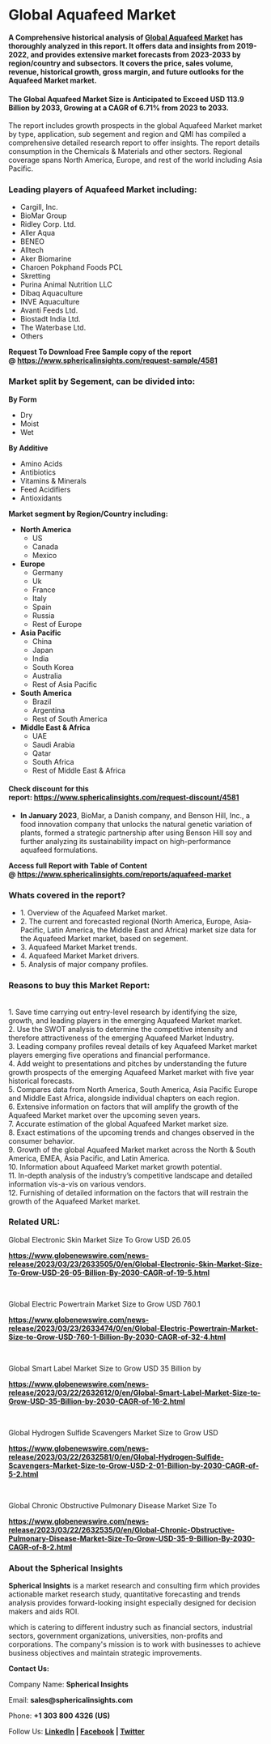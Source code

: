 <h1 class="news-post-title">Global Aquafeed Market</h1>
<p><strong>A Comprehensive historical analysis of&nbsp;<a href="https://www.sphericalinsights.com/reports/aquafeed-market" target="_blank" rel="noopener">Global Aquafeed Market</a>&nbsp;has thoroughly analyzed in this report. It offers data and insights from 2019-2022, and provides extensive market forecasts from 2023-2033 by region/country and subsectors. It covers the price, sales volume, revenue, historical growth, gross margin, and future outlooks for the Aquafeed Market market.</strong></p>
<h4><strong>The Global Aquafeed Market Size is Anticipated to Exceed USD 113.9 Billion by 2033, Growing at a CAGR of 6.71% from 2023 to 2033.</strong></h4>
<p>The report includes growth prospects in the global Aquafeed Market market by type, application, sub segement and region and QMI has compiled a comprehensive detailed research report to offer insights. The report details consumption in the Chemicals &amp; Materials and other sectors. Regional coverage spans North America, Europe, and rest of the world including Asia Pacific.</p>
<h3><strong>Leading players of Aquafeed Market including:</strong></h3>
<ul>
<li>Cargill, Inc.</li>
<li>BioMar Group</li>
<li>Ridley Corp. Ltd.</li>
<li>Aller Aqua</li>
<li>BENEO</li>
<li>Alltech</li>
<li>Aker Biomarine</li>
<li>Charoen Pokphand Foods PCL</li>
<li>Skretting</li>
<li>Purina Animal Nutrition LLC</li>
<li>Dibaq Aquaculture</li>
<li>INVE Aquaculture</li>
<li>Avanti Feeds Ltd.</li>
<li>Biostadt India Ltd.</li>
<li>The Waterbase Ltd.</li>
<li>Others</li>
</ul>
<p><strong>Request To Download Free Sample copy of the report @&nbsp;<a href="https://www.sphericalinsights.com/request-sample/4581">https://www.sphericalinsights.com/request-sample/4581</a></strong></p>
<h3><strong>Market split by Segement, can be divided into:</strong></h3>
<p><strong>By Form</strong></p>
<ul>
<li>Dry</li>
<li>Moist</li>
<li>Wet</li>
</ul>
<p><strong>By Additive</strong></p>
<ul>
<li>Amino Acids</li>
<li>Antibiotics</li>
<li>Vitamins &amp; Minerals</li>
<li>Feed Acidifiers</li>
<li>Antioxidants</li>
</ul>
<p><strong>Market segment by Region/Country including:</strong></p>
<ul>
<li><strong>North America</strong>
<ul>
<li>US</li>
<li>Canada</li>
<li>Mexico</li>
</ul>
</li>
<li><strong>Europe</strong>
<ul>
<li>Germany</li>
<li>Uk</li>
<li>France</li>
<li>Italy</li>
<li>Spain</li>
<li>Russia</li>
<li>Rest of Europe</li>
</ul>
</li>
<li><strong>Asia Pacific</strong>
<ul>
<li>China</li>
<li>Japan</li>
<li>India</li>
<li>South Korea</li>
<li>Australia</li>
<li>Rest of Asia Pacific</li>
</ul>
</li>
<li><strong>South America</strong>
<ul>
<li>Brazil</li>
<li>Argentina</li>
<li>Rest of South America</li>
</ul>
</li>
<li><strong>Middle East &amp; Africa</strong>
<ul>
<li>UAE</li>
<li>Saudi Arabia</li>
<li>Qatar</li>
<li>South Africa</li>
<li>Rest of Middle East &amp; Africa</li>
</ul>
</li>
</ul>
<h4>Check discount for this report:&nbsp;<a href="https://www.sphericalinsights.com/request-discount/4581">https://www.sphericalinsights.com/request-discount/4581</a></h4>
<ul>
<li><strong>In January 2023</strong>, BioMar, a Danish company, and Benson Hill, Inc., a food innovation company that unlocks the natural genetic variation of plants, formed a strategic partnership after using Benson Hill soy and further analyzing its sustainability impact on high-performance aquafeed formulations.</li>
</ul>
<p><strong>Access full Report with Table of Content @&nbsp;<a href="https://www.sphericalinsights.com/reports/aquafeed-market">https://www.sphericalinsights.com/reports/aquafeed-market</a>&nbsp;</strong></p>
<h3><strong>Whats covered in the report?</strong></h3>
<ul>
<li>1. Overview of the Aquafeed Market market.</li>
<li>2. The current and forecasted regional (North America, Europe, Asia-Pacific, Latin America, the Middle East and Africa) market size data for the Aquafeed Market market, based on segement.</li>
<li>3. Aquafeed Market Market trends.</li>
<li>4. Aquafeed Market Market drivers.</li>
<li>5. Analysis of major company profiles.</li>
</ul>
<h3><strong>Reasons to buy this Market Report:</strong></h3>
<p><br />1. Save time carrying out entry-level research by identifying the size, growth, and leading players in the emerging Aquafeed Market market.<br />2. Use the SWOT analysis to determine the competitive intensity and therefore attractiveness of the emerging Aquafeed Market Industry.<br />3. Leading company profiles reveal details of key Aquafeed Market market players emerging five operations and financial performance.<br />4. Add weight to presentations and pitches by understanding the future growth prospects of the emerging Aquafeed Market market with five year historical forecasts.<br />5. Compares data from North America, South America, Asia Pacific Europe and Middle East Africa, alongside individual chapters on each region.<br />6. Extensive information on factors that will amplify the growth of the Aquafeed Market market over the upcoming seven years.<br />7. Accurate estimation of the global Aquafeed Market market size.<br />8. Exact estimations of the upcoming trends and changes observed in the consumer behavior.<br />9. Growth of the global Aquafeed Market market across the North &amp; South America, EMEA, Asia Pacific, and Latin America.<br />10. Information about Aquafeed Market market growth potential.<br />11. In-depth analysis of the industry&rsquo;s competitive landscape and detailed information vis-a-vis on various vendors.<br />12. Furnishing of detailed information on the factors that will restrain the growth of the Aquafeed Market market.</p>
<h3><strong>Related URL:</strong></h3>
<p>Global Electronic Skin Market Size To Grow USD 26.05</p>
<p><strong><a href="https://www.globenewswire.com/news-release/2023/03/23/2633505/0/en/Global-Electronic-Skin-Market-Size-To-Grow-USD-26-05-Billion-By-2030-CAGR-of-19-5.html">https://www.globenewswire.com/news-release/2023/03/23/2633505/0/en/Global-Electronic-Skin-Market-Size-To-Grow-USD-26-05-Billion-By-2030-CAGR-of-19-5.html</a>&nbsp;</strong></p>
<p>&nbsp;</p>
<p>Global Electric Powertrain Market Size to Grow USD 760.1</p>
<p><strong><a href="https://www.globenewswire.com/news-release/2023/03/23/2633474/0/en/Global-Electric-Powertrain-Market-Size-to-Grow-USD-760-1-Billion-By-2030-CAGR-of-32-4.html">https://www.globenewswire.com/news-release/2023/03/23/2633474/0/en/Global-Electric-Powertrain-Market-Size-to-Grow-USD-760-1-Billion-By-2030-CAGR-of-32-4.html</a>&nbsp;</strong></p>
<p>&nbsp;</p>
<p>Global Smart Label Market Size to Grow USD 35 Billion by</p>
<p><strong><a href="https://www.globenewswire.com/news-release/2023/03/22/2632612/0/en/Global-Smart-Label-Market-Size-to-Grow-USD-35-Billion-by-2030-CAGR-of-16-2.html">https://www.globenewswire.com/news-release/2023/03/22/2632612/0/en/Global-Smart-Label-Market-Size-to-Grow-USD-35-Billion-by-2030-CAGR-of-16-2.html</a>&nbsp;</strong></p>
<p>&nbsp;&nbsp;</p>
<p>Global Hydrogen Sulfide Scavengers Market Size to Grow USD</p>
<p><strong><a href="https://www.globenewswire.com/news-release/2023/03/22/2632581/0/en/Global-Hydrogen-Sulfide-Scavengers-Market-Size-to-Grow-USD-2-01-Billion-by-2030-CAGR-of-5-2.html">https://www.globenewswire.com/news-release/2023/03/22/2632581/0/en/Global-Hydrogen-Sulfide-Scavengers-Market-Size-to-Grow-USD-2-01-Billion-by-2030-CAGR-of-5-2.html</a>&nbsp;</strong></p>
<p>&nbsp;</p>
<p>Global Chronic Obstructive Pulmonary Disease Market Size To</p>
<p><strong><a href="https://www.globenewswire.com/news-release/2023/03/22/2632535/0/en/Global-Chronic-Obstructive-Pulmonary-Disease-Market-Size-To-Grow-USD-35-9-Billion-By-2030-CAGR-of-8-2.html">https://www.globenewswire.com/news-release/2023/03/22/2632535/0/en/Global-Chronic-Obstructive-Pulmonary-Disease-Market-Size-To-Grow-USD-35-9-Billion-By-2030-CAGR-of-8-2.html</a>&nbsp;</strong></p>
<h3><strong>About the Spherical Insights</strong></h3>
<p><strong>Spherical Insights</strong>&nbsp;is a market research and consulting firm which provides actionable market research study, quantitative forecasting and trends analysis provides forward-looking insight especially designed for decision makers and aids ROI.</p>
<p>which is catering to different industry such as financial sectors, industrial sectors, government organizations, universities, non-profits and corporations. The company's mission is to work with businesses to achieve business objectives and maintain strategic improvements.</p>
<p><strong>Contact Us:</strong></p>
<p>Company Name:&nbsp;<strong>Spherical Insights</strong></p>
<p>Email:&nbsp;<strong>sales@sphericalinsights.com</strong></p>
<p>Phone:&nbsp;<strong>+1 303 800 4326 (US)</strong></p>
<p>Follow Us:&nbsp;<strong><a href="https://www.linkedin.com/company/spherical-insight/"><u>LinkedIn</u></a>&nbsp;|&nbsp;<a href="https://www.facebook.com/sphericalinsights22"><u>Facebook</u></a>&nbsp;|&nbsp;<a href="https://twitter.com/SInsights_US"><u>Twitter</u></a></strong></p>
